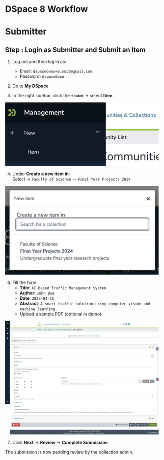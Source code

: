 #  **DSpace 8 Workflow**

# Submitter

##  Step : **Login as Submitter and Submit an Item**

1. Log out and then log in as:
   -  Email: `dspacedemo+submit@gmail.com`
   -  Password: `dspacedemo`

2. Go to **My DSpace**

3. In the right sidebar, click the **`+` icon** → select **Item**

<img src="https://github.com/LEARN-LK/DSpace/blob/main/imgs/submit-add.png?raw=true" alt="image" style="max-width: 100%;width: 500px;">

4. Under **Create a new item in**:  
   Select → `Faculty of Science → Final Year Projects 2024`

<img src="https://github.com/LEARN-LK/DSpace/blob/main/imgs/Submit-category.png?raw=true" alt="image" style="max-width: 100%;width: 500px;">

6. Fill the form:
   - **Title**: `AI-Based Traffic Management System`
   - **Author**: `John Doe`
   - **Date**: `2025-04-25`
   - **Abstract**: `A smart traffic solution using computer vision and machine learning.`
   - Upload a sample PDF (optional in demo)

<img src="https://github.com/LEARN-LK/DSpace/blob/main/imgs/submit-dspace-add-research.png?raw=true" alt="image" style="max-width: 100%;width: 500px;">


7. Click **Next** → **Review** → **Complete Submission**

 The submission is now pending review by the collection admin.




